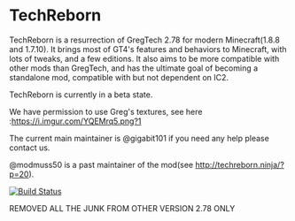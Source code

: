 # TechReborn

TechReborn is a resurrection of GregTech 2.78 for modern Minecraft(1.8.8 and 1.7.10). It brings most of GT4's features and behaviors to Minecraft, with lots of tweaks, and a few editions. It also aims to be more compatible with other mods than GregTech, and has the ultimate goal of becoming a standalone mod, compatible with but not dependent on IC2.

TechReborn is currently in a beta state.

We have permission to use Greg's textures, see here :https://i.imgur.com/YQEMrq5.png?1

The current main maintainer is @gigabit101 if you need any help please contact us.

@modmuss50 is a past maintainer of the mod(see http://techreborn.ninja/?p=20).

[![Build Status](http://modmuss50.me:8080/buildStatus/icon?job=TechReborn)](http://modmuss50.me:8080/job/TechReborn/)

REMOVED ALL THE JUNK FROM OTHER VERSION 2.78 ONLY 
